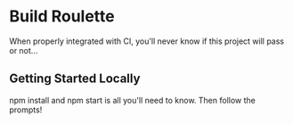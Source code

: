 # Build Roulette

When properly integrated with CI, you'll never know if this project will pass or not...

## Getting Started Locally

npm install and npm start is all you'll need to know. Then follow the prompts!
